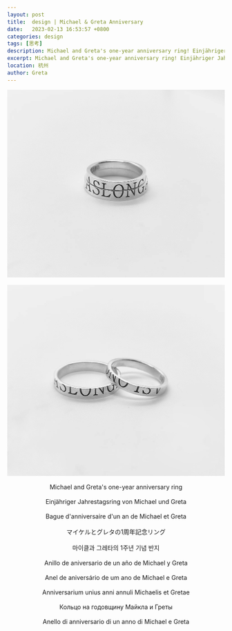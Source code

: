 ```yaml
---
layout: post
title:  design | Michael & Greta Anniversary
date:   2023-02-13 16:53:57 +0800
categories: design
tags: [思考]
description: Michael and Greta's one-year anniversary ring! Einjähriger Jahrestagsring von Michael und Greta! Bague d'anniversaire d'un an de Michael et Greta! マイケルとグレタの1周年記念リング! 마이클과 그레타의 1주년 기념 반지! Anillo de aniversario de un año de Michael y Greta! Anel de aniversário de um ano de Michael e Greta! Anniversarium unius anni annuli Michaelis et Gretae! Кольцо на годовщину Майкла и Греты! Anello di anniversario di un anno di Michael e Greta!
excerpt: Michael and Greta's one-year anniversary ring! Einjähriger Jahrestagsring von Michael und Greta! Bague d'anniversaire d'un an de Michael et Greta! マイケルとグレタの1周年記念リング! 마이클과 그레타의 1주년 기념 반지! Anillo de aniversario de un año de Michael y Greta! Anel de aniversário de um ano de Michael e Greta! Anniversarium unius anni annuli Michaelis et Gretae! Кольцо на годовщину Майкла и Греты! Anello di anniversario di un anno di Michael e Greta!
location: 杭州
author: Greta
---
```


![](/img/src/2023/02/mandg-ring-1.jpg)

![](/img/src/2023/02/mandg-ring-2.jpg)

<div align=center>

Michael and Greta's one-year anniversary ring<br/><br/>
Einjähriger Jahrestagsring von Michael und Greta<br/><br/>
Bague d'anniversaire d'un an de Michael et Greta<br/><br/>
マイケルとグレタの1周年記念リング<br/><br/>
마이클과 그레타의 1주년 기념 반지<br/><br/>
Anillo de aniversario de un año de Michael y Greta<br/><br/>
Anel de aniversário de um ano de Michael e Greta<br/><br/>
Anniversarium unius anni annuli Michaelis et Gretae<br/><br/>
Кольцо на годовщину Майкла и Греты<br/><br/>
Anello di anniversario di un anno di Michael e Greta<br/><br/>

</div>